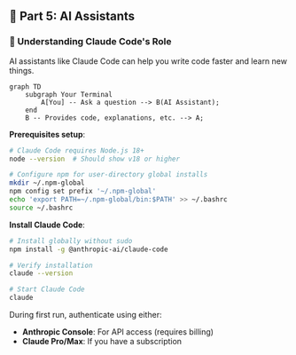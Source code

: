 ## 🤖 Part 5: AI Assistants

### 🤔 Understanding Claude Code's Role

AI assistants like Claude Code can help you write code faster and learn new things.

```mermaid
graph TD
    subgraph Your Terminal
        A[You] -- Ask a question --> B(AI Assistant);
    end
    B -- Provides code, explanations, etc. --> A;
```

**Prerequisites setup**:
```bash
# Claude Code requires Node.js 18+
node --version  # Should show v18 or higher

# Configure npm for user-directory global installs
mkdir ~/.npm-global
npm config set prefix '~/.npm-global'
echo 'export PATH=~/.npm-global/bin:$PATH' >> ~/.bashrc
source ~/.bashrc
```

**Install Claude Code**:
```bash
# Install globally without sudo
npm install -g @anthropic-ai/claude-code

# Verify installation
claude --version

# Start Claude Code
claude
```

During first run, authenticate using either:
- **Anthropic Console**: For API access (requires billing)
- **Claude Pro/Max**: If you have a subscription